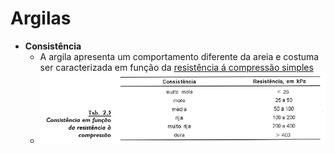 # Argilas

 - **Consistência**
     - A argila apresenta um comportamento diferente da areia e costuma ser caracterizada em função da [resistência á compressão simples](resistencia_a_compressao_simples.md)
     - ![Consistência x Resistência](img/consistencia_x_resistencia_argilas.png)
